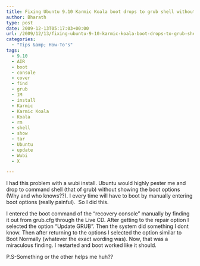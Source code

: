 ```yaml
---
title: Fixing Ubuntu 9.10 Karmic Koala boot drops to grub shell without showing boot options
author: Bharath
type: post
date: 2009-12-13T05:17:03+00:00
url: /2009/12/13/fixing-ubuntu-9-10-karmic-koala-boot-drops-to-grub-shell-without-showing-boot-options/
categories:
  - "Tips &amp; How-To's"
tags:
  - 9.10
  - AIR
  - boot
  - console
  - cover
  - find
  - grub
  - IM
  - install
  - Karmic
  - Karmic Koala
  - Koala
  - rm
  - shell
  - show
  - tar
  - Ubuntu
  - update
  - Wubi
  - X

---
```

I had this problem with a wubi install. Ubuntu would highly pester me and drop to command shell (that of grub) without showing the boot options (Why and who knows??). I every time will have to boot by manually entering boot options (really painful).  So I did this.

I entered the boot command of the &#8220;recovery console&#8221; manually by finding it out from grub.cfg through the Live CD. After getting to the repair option I selected the option &#8220;Update GRUB&#8221;. Then the system did something I dont know. Then after returning to the options I selected the option similar to Boot Normally (whatever the exact wording was). Now, that was a miraculous finding. I restarted and boot worked like it should.

P.S-Something or the other helps me huh??